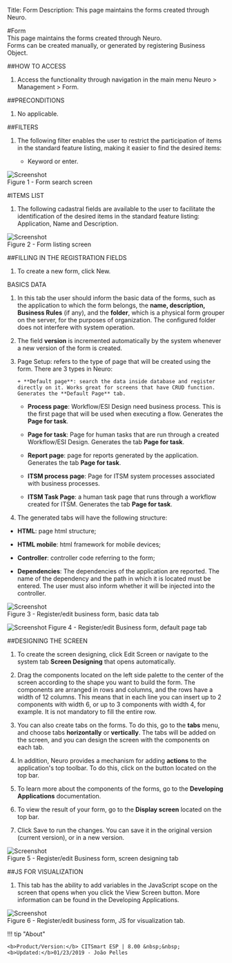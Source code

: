 Title: Form
Description: This page maintains the forms created through Neuro.  

#Form  
This page maintains the forms created through Neuro.   
Forms can be created manually, or generated by registering Business Object.  

##HOW TO ACCESS  
1. Access the functionality through navigation in the main menu Neuro > Management > Form.  

##PRECONDITIONS  
1. No applicable.  

##FILTERS  
1. The following filter enables the user to restrict the participation of items in the standard feature listing, making it easier to find the desired items:  
   
   + Keyword or enter.  

![Screenshot](images/Form-Search.png)   
Figure 1 - Form search screen  

#ITEMS LIST
1. The following cadastral fields are available to the user to facilitate the identification of the desired items in the standard feature listing: Application, Name and Description.  

![Screenshot](images/Form-Listing.png)  
Figure 2 - Form listing screen

##FILLING IN THE REGISTRATION FIELDS  
1. To create a new form, click New.  

BASICS DATA

1. In this tab the user should inform the basic data of the forms, such as the application to which the form belongs, the **name, description, Business Rules** (if any), and the **folder**, which is a physical form grouper on the server, for the purposes of organization. The configured folder does not interfere with system operation.

2. The field **version** is incremented automatically by the system whenever a new version of the form is created.

3. Page Setup: refers to the type of page that will be created using the form. There are 3 types in Neuro:

       + **Default page**: search the data inside database and register directly on it. Works great for screens that have CRUD function.        Generates the **Default Page** tab. 
   
      + **Process page**: Workflow/ESI Design need business process. This is the first page that will be used when executing a flow.           Generates the **Page for task**. 

      + **Page for task**: Page for human tasks that are run through a created Workflow/ESI Design. Generates the tab **Page for task**.  
  
      + **Report page**: page for reports generated by the application. Generates the tab **Page for task**.  

      + **ITSM process page**: Page for ITSM system processes associated with business processes.

      + **ITSM Task Page**: a human task page that runs through a workflow created for ITSM. Generates the tab **Page for task**.

4. The generated tabs will have the following structure:

  + **HTML**: page html structure; 
  
  + **HTML mobile**: html framework for mobile devices;
  
  + **Controller**: controller code referring to the form; 
  
  + **Dependencies**: The dependencies of the application are reported. The name of the dependency and the path in which it is located must be entered. The user must also inform whether it will be injected into the controller.    

![Screenshot](images/Form-business.png)    
Figure 3 - Register/edit business form, basic data tab  

![Screenshot](images/Form-business2.png) 
Figure 4 - Register/edit Business form, default page tab  

##DESIGNING THE SCREEN  
1. To create the screen designing, click Edit Screen or navigate to the system tab **Screen Designing** that opens automatically.

2. Drag the components located on the left side palette to the center of the screen according to the shape you want to build the form. The components are arranged in rows and columns, and the rows have a width of 12 columns. This means that in each line you can insert up to 2 components with width 6, or up to 3 components with width 4, for example. It is not mandatory to fill the entire row.  

3. You can also create tabs on the forms. To do this, go to the **tabs** menu, and choose tabs **horizontally** or **vertically**. The tabs will be added on the screen, and you can design the screen with the components on each tab.

4. In addition, Neuro provides a mechanism for adding **actions** to the application's top toolbar. To do this, click on the button  located on the top bar.

5. To learn more about the components of the forms, go to the **Developing Applications** documentation.

6. To view the result of your form, go to the **Display screen** located on the top bar. 

7. Click Save to run the changes. You can save it in the original version (current version), or in a new version.  

![Screenshot](images/Form-screen-design.png)   
Figure 5 - Register/edit Business form, screen designing tab  

##JS FOR VISUALIZATION  
1. This tab has the ability to add variables in the JavaScript scope on the screen that opens when you click the View Screen button. More information can be found in the Developing Applications.  

![Screenshot](images/Form-JS.png)  
Figure 6 - Register/edit business form, JS for visualization tab.  

!!! tip "About"

    <b>Product/Version:</b> CITSmart ESP | 8.00 &nbsp;&nbsp;
    <b>Updated:</b>01/23/2019 - João Pelles  
